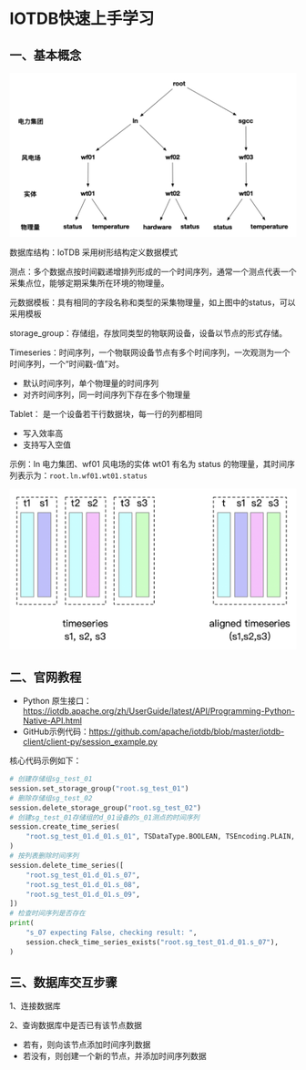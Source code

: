 # IOTDB快速上手学习



## 一、基本概念

![cb2c7ccc8407ad8db687641888c9d2d3](./img/cb2c7ccc8407ad8db687641888c9d2d3.png)

数据库结构：IoTDB 采用树形结构定义数据模式

测点：多个数据点按时间戳递增排列形成的一个时间序列，通常一个测点代表一个采集点位，能够定期采集所在环境的物理量。

元数据模板：具有相同的字段名称和类型的采集物理量，如上图中的status，可以采用模板

storage_group：存储组，存放同类型的物联网设备，设备以节点的形式存储。

Timeseries：时间序列，一个物联网设备节点有多个时间序列，一次观测为一个时间序列，一个“时间戳-值”对。

- 默认时间序列，单个物理量的时间序列
- 对齐时间序列，同一时间序列下存在多个物理量

Tablet： 是一个设备若干行数据块，每一行的列都相同

- 写入效率高
- 支持写入空值

示例：ln 电力集团、wf01 风电场的实体 wt01 有名为 status 的物理量，其时间序列表示为：`root.ln.wf01.wt01.status`

![440fc98f4039426f321d4131bfa3f792](./img/440fc98f4039426f321d4131bfa3f792.png)

## 二、官网教程

- Python 原生接口：https://iotdb.apache.org/zh/UserGuide/latest/API/Programming-Python-Native-API.html
- GitHub示例代码：https://github.com/apache/iotdb/blob/master/iotdb-client/client-py/session_example.py

核心代码示例如下：

```python
# 创建存储组sg_test_01
session.set_storage_group("root.sg_test_01")
# 删除存储组sg_test_02
session.delete_storage_group("root.sg_test_02")
# 创建sg_test_01存储组的d_01设备的s_01测点的时间序列
session.create_time_series(
    "root.sg_test_01.d_01.s_01", TSDataType.BOOLEAN, TSEncoding.PLAIN, Compressor.SNAPPY
)
# 按列表删除时间序列
session.delete_time_series([
    "root.sg_test_01.d_01.s_07",
    "root.sg_test_01.d_01.s_08",
    "root.sg_test_01.d_01.s_09",
])
# 检查时间序列是否存在
print(
    "s_07 expecting False, checking result: ",
    session.check_time_series_exists("root.sg_test_01.d_01.s_07"),
)
```



## 三、数据库交互步骤

1、连接数据库

2、查询数据库中是否已有该节点数据

- 若有，则向该节点添加时间序列数据
- 若没有，则创建一个新的节点，并添加时间序列数据